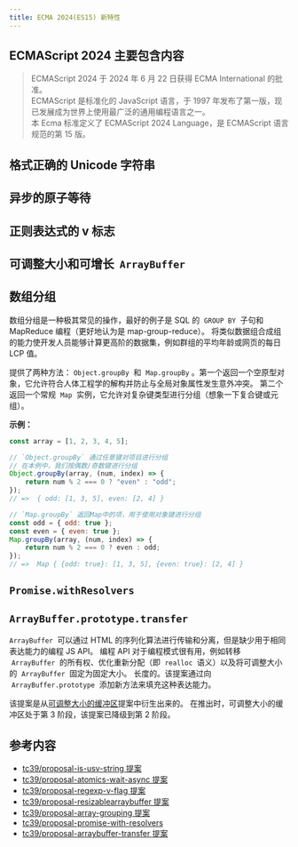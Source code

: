 ```yaml
---
title: ECMA 2024(ES15) 新特性
---
```


## ECMAScript 2024 主要包含内容 <Badge text="WIP" type="warning" />

> ECMAScript 2024 于 2024 年 6 月 22 日获得 ECMA International 的批准。<br>
> ECMAScript 是标准化的 JavaScript 语言，于 1997 年发布了第一版，现已发展成为世界上使用最广泛的通用编程语言之一。<br>
> 本 Ecma 标准定义了 ECMAScript 2024 Language，是 ECMAScript 语言规范的第 15 版。

## 格式正确的 Unicode 字符串

## 异步的原子等待

## 正则表达式的 v 标志

## 可调整大小和可增长  `ArrayBuffer`

## 数组分组

数组分组是一种极其常见的操作，最好的例子是 SQL 的  `GROUP BY`  子句和 MapReduce 编程（更好地认为是 map-group-reduce）。
将类似数据组合成组的能力使开发人员能够计算更高阶的数据集，例如群组的平均年龄或网页的每日 LCP 值。

提供了两种方法： `Object.groupBy`  和  `Map.groupBy` 。第一个返回一个空原型对象，它允许符合人体工程学的解构并防止与全局对象属性发生意外冲突。
第二个返回一个常规  `Map`  实例，它允许对复杂键类型进行分组（想象一下复合键或元组）。

**示例：**

```js
const array = [1, 2, 3, 4, 5];

// `Object.groupBy` 通过任意键对项目进行分组
// 在本例中，我们按偶数/奇数键进行分组
Object.groupBy(array, (num, index) => {
    return num % 2 === 0 ? "even" : "odd";
});
// =>  { odd: [1, 3, 5], even: [2, 4] }

// `Map.groupBy` 返回Map中的项，用于使用对象键进行分组
const odd = { odd: true };
const even = { even: true };
Map.groupBy(array, (num, index) => {
    return num % 2 === 0 ? even : odd;
});
// =>  Map { {odd: true}: [1, 3, 5], {even: true}: [2, 4] }
```

## `Promise.withResolvers`

## `ArrayBuffer.prototype.transfer`

`ArrayBuffer`  可以通过 HTML 的序列化算法进行传输和分离，但是缺少用于相同表达能力的编程 JS API。
编程 API 对于编程模式很有用，例如转移  `ArrayBuffer`  的所有权、优化重新分配（即  `realloc`  语义）以及将可调整大小的  `ArrayBuffer`  固定为固定大小。
长度的。该提案通过向  `ArrayBuffer.prototype`  添加新方法来填充这种表达能力。

该提案是从[可调整大小的缓冲区](https://github.com/tc39/proposal-resizablearraybuffer/issues/113)提案中衍生出来的。
在推出时，可调整大小的缓冲区处于第 3 阶段，该提案已降级到第 2 阶段。

## 参考内容

-   [tc39/proposal-is-usv-string 提案](https://github.com/tc39/proposal-is-usv-string)
-   [tc39/proposal-atomics-wait-async 提案](https://github.com/tc39/proposal-atomics-wait-async)
-   [tc39/proposal-regexp-v-flag 提案](https://github.com/tc39/proposal-regexp-v-flag)
-   [tc39/proposal-resizablearraybuffer 提案](https://github.com/tc39/proposal-resizablearraybuffer)
-   [tc39/proposal-array-grouping 提案](https://github.com/tc39/proposal-array-grouping)
-   [tc39/proposal-promise-with-resolvers](https://github.com/tc39/proposal-promise-with-resolvers)
-   [tc39/proposal-arraybuffer-transfer 提案](https://github.com/tc39/proposal-arraybuffer-transfer)
